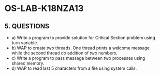 # OS-LAB-K18NZA13
## 5. QUESTIONS
  - a) Write a program to provide solution for Critical Section problem using turn variable.
  - b) WAP to create two threads. One thread prints a welcome message while the second thread do addition of two numbers.
  - c) Write a program to pass message between two processes using shared memory.
  - d) WAP to read last 5 characters from a file using system calls.
